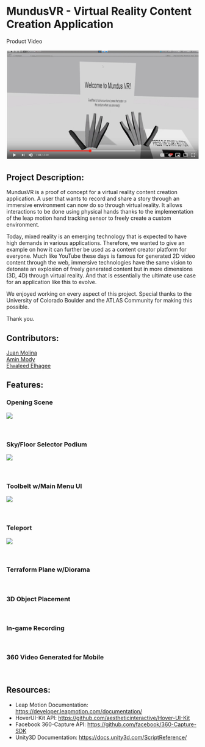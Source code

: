 # MundusVR - Virtual Reality Content Creation Application

Product Video

[![IMAGE ALT TEXT](https://github.com/Jamolinaesca/Jamolinaesca.github.io/blob/master/Pictures/capture.png)](https://www.youtube.com/watch?v=OyOBLKf3_8k&t=7s "MundusVR")
<br>


## Project Description:

MundusVR is a proof of concept for a virtual reality content creation application. A user that wants to record and share a story through an immersive environment can now do so through virtual reality. It allows interactions to be done using physical hands thanks to the implementation of the leap motion hand tracking sensor to freely create a custom environment.

Today, mixed reality is an emerging technology that is expected to have high demands in various applications. Therefore, we wanted to give an example on how it can further be used as a content creator platform for everyone. Much like YouTube these days is famous for generated 2D video content through the web, immersive technologies have the same vision to detonate an explosion of freely generated content but in more dimensions (3D, 4D) through virtual reality. And that is essentially the ultimate use case for an application like this to evolve.

We enjoyed working on every aspect of this project. Special thanks to the University of Colorado Boulder and the ATLAS Community for making this possible.

Thank you.

## Contributors:

[Juan Molina](https://jamolinaescalante.myportfolio.com/) <br> [Amin Mody]() <br> [Elwaleed Elhagee]()

## Features:

### Opening Scene

![](https://media.giphy.com/media/ftkFcrqX5VueRmhCD5/giphy.gif)

<br>

### Sky/Floor Selector Podium

![](https://media.giphy.com/media/eNGFCaudCxAgLqsSMh/giphy.gif)

<br>

### Toolbelt w/Main Menu UI

![](https://media.giphy.com/media/QAySInCLLyjTc9txcF/giphy.gif)

<br>

### Teleport

![](https://media.giphy.com/media/iCjWksOnPhyxTpnuaN/giphy.gif)

<br>

### Terraform Plane w/Diorama



<br>

### 3D Object Placement


<br>

### In-game Recording


<br>

### 360 Video Generated for Mobile


<br>

## Resources:

* Leap Motion Documentation: https://developer.leapmotion.com/documentation/
* HoverUI-Kit API: https://github.com/aestheticinteractive/Hover-UI-Kit
* Facebook 360-Capture API: https://github.com/facebook/360-Capture-SDK
* Unity3D Documentation: https://docs.unity3d.com/ScriptReference/
